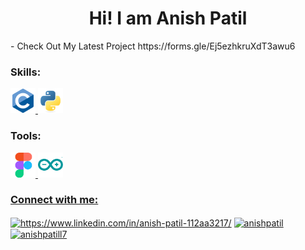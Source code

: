 <h1 align="center">Hi! I am Anish Patil</h1>
- Check Out My Latest Project https://forms.gle/Ej5ezhkruXdT3awu6

<h3 align="left">Skills:</h3>
<p align="left">
<a href="https://www.cprogramming.com/" target="_blank"> <img src="https://raw.githubusercontent.com/devicons/devicon/master/icons/c/c-original.svg" alt="c" width="40" height="40"/> 
</a> <a href="https://www.python.org" target="_blank"> <img src="https://raw.githubusercontent.com/devicons/devicon/master/icons/python/python-original.svg" alt="python" width="40" height="40"/> </a> </p>

<h3 align="left">Tools:</h3>
<p align="left">
</a> <a href="https://www.figma.com/" target="_blank"> <img src="https://raw.githubusercontent.com/devicons/devicon/master/icons/figma/figma-original.svg" alt="figma" width="40" height="40"/>
</a> <a href="https://www.arduino.cc/" target="_blank"> <img src="https://raw.githubusercontent.com/devicons/devicon/master/icons/arduino/arduino-original.svg" alt="arduino" width="40" height="40"/>

<h3 align="left">Connect with me:</h3>
<p align="left">
<a href="https://linkedin.com/in/https://www.linkedin.com/in/anish-patil-112aa3217/" target="blank"><img align="center" src="https://raw.githubusercontent.com/rahuldkjain/github-profile-readme-generator/master/src/images/icons/Social/linked-in-alt.svg" alt="https://www.linkedin.com/in/anish-patil-112aa3217/" height="30" width="40" /></a>
<a href="https://kaggle.com/anishpatil" target="blank"><img align="center" src="https://raw.githubusercontent.com/rahuldkjain/github-profile-readme-generator/master/src/images/icons/Social/kaggle.svg" alt="anishpatil" height="30" width="40" /></a>
<a href="https://instagram.com/anishpatill7" target="blank"><img align="center" src="https://raw.githubusercontent.com/rahuldkjain/github-profile-readme-generator/master/src/images/icons/Social/instagram.svg" alt="anishpatill7" height="30" width="40" /></a>
</p>

